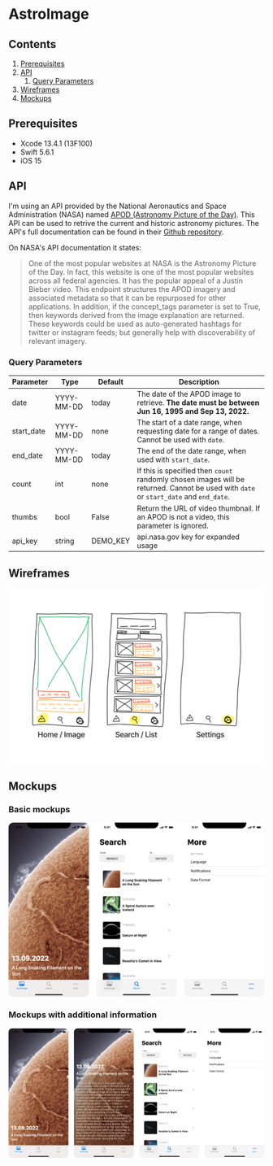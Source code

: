 #  AstroImage

## Contents

1. [Prerequisites](https://github.com/romanzuch/AstroImage#prerequisites)
2. [API](https://github.com/romanzuch/AstroImage#api)
    1. [Query Parameters](https://github.com/romanzuch/AstroImage#query-parameters)
3. [Wireframes](https://github.com/romanzuch/AstroImage#wireframes)
4. [Mockups](https://github.com/romanzuch/AstroImage#mockups)

## Prerequisites

* Xcode 13.4.1 (13F100)
* Swift 5.6.1 
* iOS 15

## API

I'm using an API provided by the National Aeronautics and Space Administration (NASA) named [APOD (Astronomy Picture of the Day)](https://api.nasa.gov/). This API can be used to retrive the current and historic astronomy pictures. The API's full documentation can be found in their [Github repository](https://github.com/nasa/apod-api).

On NASA's API documentation it states:

> One of the most popular websites at NASA is the Astronomy Picture of the Day. In fact, this website is one of the most popular websites across all federal agencies. It has the popular appeal of a Justin Bieber video. This endpoint structures the APOD imagery and associated metadata so that it can be repurposed for other applications. In addition, if the concept_tags parameter is set to True, then keywords derived from the image explanation are returned. These keywords could be used as auto-generated hashtags for twitter or instagram feeds; but generally help with discoverability of relevant imagery.

### Query Parameters

| Parameter  | Type       | Default  | Description                                                                                                                           |
|------------|------------|----------|---------------------------------------------------------------------------------------------------------------------------------------|
| date       | YYYY-MM-DD | today    | The date of the APOD image to retrieve.    **The date must be between Jun 16, 1995 and Sep 13, 2022.**                                |
| start_date | YYYY-MM-DD | none     | The start of a date range, when requesting date for a range of dates. Cannot be used with  `date`.                                    |
| end_date   | YYYY-MM-DD | today    | The end of the date range, when used with `start_date`.                                                                               |
| count      | int        | none     | If this is specified then `count` randomly chosen images will be returned. Cannot be used with `date` or `start_date` and `end_date`. |
| thumbs     | bool       | False    | Return the URL of video thumbnail. If an APOD is not a video, this parameter is ignored.                                              |
| api_key    | string     | DEMO_KEY | api.nasa.gov key for expanded usage                                                                                                   |

## Wireframes

![wireframes](https://raw.githubusercontent.com/romanzuch/AstroImage/main/220913_Basic_Wireframes.png)

## Mockups

### Basic mockups
![mockups](https://github.com/romanzuch/AstroImage/blob/main/MockUps.png)

### Mockups with additional information
![mockups with additional screen to show image description](https://github.com/romanzuch/AstroImage/blob/main/MockUps_2.png)
